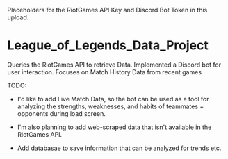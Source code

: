Placeholders for the RiotGames API Key and Discord Bot Token in this upload.

# League_of_Legends_Data_Project
Queries the RiotGames API to retrieve Data. Implemented a Discord bot for user interaction.
Focuses on Match History Data from recent games

TODO:

- I'd like to add Live Match Data, so the bot can be used as a tool for analyzing the strengths, weaknesses, and habits of teammates + opponents during load screen.

- I'm also planning to add web-scraped data that isn't available in the RiotGames API.

- Add databasae to save information that can be analyzed for trends etc.

